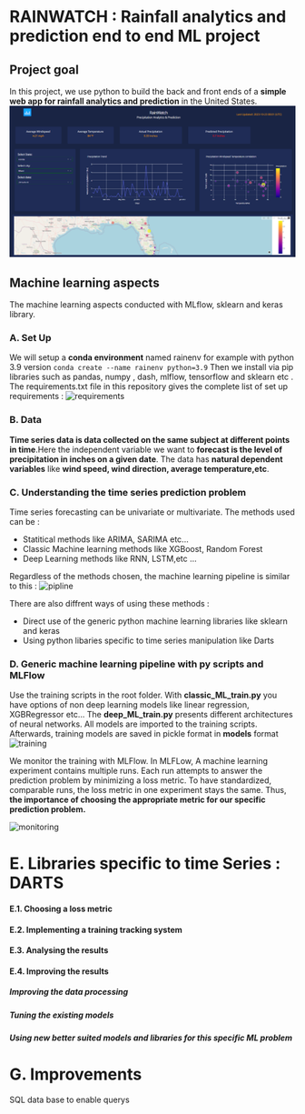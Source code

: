 # RAINWATCH : Rainfall analytics and prediction end to end ML project
## Project goal 
In this project, we use python to build the back and front ends of a **simple web app for rainfall analytics and prediction** in the United States.
<img src="assets/rainwatch_screenshot.png"/> 
## Machine learning aspects  
The  machine learning aspects conducted with MLflow, sklearn and keras library.

### A. Set Up
We will setup a **conda environment** named rainenv for example with python 3.9 version
```conda create --name rainenv python=3.9``` 
 Then we install via pip libraries such as pandas, numpy , dash, mlflow, tensorflow and sklearn etc . The requirements.txt file in this repository gives the complete list of set up requirements :
 ![requirements](assets/br_tech.png) 

### B. Data
**Time series data is data collected on the same subject at different points in time**.Here the independent variable we want to **forecast is the level of precipitation in inches on a given date**. The data has **natural dependent variables** like **wind speed, wind direction, average temperature,etc**.  


### C. Understanding the time series prediction problem 


Time series forecasting can be univariate or multivariate. The methods used can be : 
* Statitical methods  like ARIMA, SARIMA etc...
* Classic Machine learning methods like XGBoost, Random Forest 
* Deep Learning methods like RNN, LSTM,etc ...

Regardless of the methods chosen, the machine learning pipeline is similar to this : 
 ![pipline](assets/pipeline_ml.png) 

There are also diffrent ways of using these methods :
* Direct use of the generic python machine learning libraries like sklearn and keras
* Using python libaries specific to time series manipulation like Darts

### D. Generic machine learning pipeline with py scripts and MLFlow

Use the training scripts in the root folder. With **classic_ML_train.py** you have options of non deep learning models like linear regression, XGBRegressor  etc... The **deep_ML_train.py** presents different architectures of neural networks. All models are imported to the training scripts. Afterwards, training models are saved in pickle format 
in **models** format
 ![training](assets/archi.png) 

We monitor the training with MLFlow. In MLFLow, A machine learning experiment contains multiple runs. Each run attempts to answer the prediction problem by minimizing a loss metric. To have standardized, comparable runs, the loss metric in one experiment stays the same. Thus, **the importance of choosing the appropriate metric for our specific prediction problem.**

 ![monitoring](assets/mlflow_runs.png) 

# E. Libraries specific to time Series : DARTS 

#### E.1. Choosing a loss metric

#### E.2. Implementing a training tracking system

#### E.3. Analysing the results

#### E.4. Improving the results

##### Improving the data processing 

##### Tuning the existing models 

##### Using new better suited models and libraries for this specific ML problem 

# G. Improvements 
SQL data base to enable querys